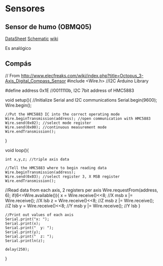 # Sensores

## Sensor de humo (OBMQ05)

[DataSheet](http://elecfreaks.com/estore/download/EF04029-MQ5.pdf)
[Schematic](http://elecfreaks.com/estore/download/EF04029-GAS.pdf)
[wiki](http://www.elecfreaks.com/wiki/index.php?title=Octopus_Smoke_Sensor_MQ-2/MQ-5_Brick)

Es analógico
## Compás
  // From http://www.elecfreaks.com/wiki/index.php?title=Octopus_3-Axis_Digital_Compass_Sensor
  #include <Wire.h> //I2C Arduino Library

  #define address 0x1E //0011110b, I2C 7bit address of HMC5883

  void setup(){
    //Initialize Serial and I2C communications
    Serial.begin(9600);
    Wire.begin();

    //Put the HMC5883 IC into the correct operating mode
    Wire.beginTransmission(address); //open communication with HMC5883
    Wire.send(0x02); //select mode register
    Wire.send(0x00); //continuous measurement mode
    Wire.endTransmission();
  }

  void loop(){

    int x,y,z; //triple axis data

    //Tell the HMC5883 where to begin reading data
    Wire.beginTransmission(address);
    Wire.send(0x03); //select register 3, X MSB register
    Wire.endTransmission();


   //Read data from each axis, 2 registers per axis
    Wire.requestFrom(address, 6);
    if(6<=Wire.available()){
      x = Wire.receive()<<8; //X msb
      x |= Wire.receive(); //X lsb
      z = Wire.receive()<<8; //Z msb
      z |= Wire.receive(); //Z lsb
      y = Wire.receive()<<8; //Y msb
      y |= Wire.receive(); //Y lsb
    }

    //Print out values of each axis
    Serial.print("x: ");
    Serial.print(x);
    Serial.print("  y: ");
    Serial.print(y);
    Serial.print("  z: ");
    Serial.println(z);

    delay(250);
  }
